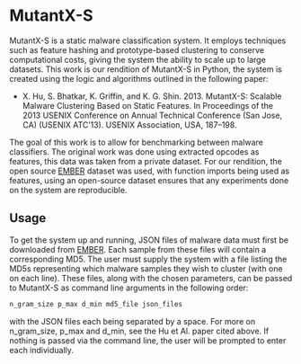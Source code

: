 # MutantX-S

MutantX-S is a static malware classification system. It employs techniques such as feature hashing and prototype-based clustering to conserve computational costs, giving the
system the ability to scale up to large datasets. This work is our rendition of MutantX-S in Python, the system is created using the logic and algorithms outlined in the following
paper:

* X. Hu, S. Bhatkar, K. Griffin, and K. G. Shin. 2013. MutantX-S: Scalable
Malware Clustering Based on Static Features. In Proceedings of the 2013
USENIX Conference on Annual Technical Conference (San Jose, CA)
(USENIX ATC’13). USENIX Association, USA, 187–198.

The goal of this work is to allow for benchmarking between malware classifiers. The original work was done using extracted opcodes as features, this data was taken from a private 
dataset. For our rendition, the open source [EMBER](https://github.com/endgameinc/ember) dataset was used, with function imports being used as features, using an open-source 
dataset ensures that any experiments done on the system are reproducible.

## Usage

To get the system up and running, JSON files of malware data must first be downloaded from [EMBER](https://github.com/endgameinc/ember). Each sample from these files will contain a
corresponding MD5. The user must supply the system with a file listing the MD5s representing which malware samples they wish to cluster (with one on each line). These files, along
with the chosen parameters, can be passed to MutantX-S as command line arguments in the following order:

```bash
n_gram_size p_max d_min md5_file json_files
```

with the JSON files each being separated by a space. For more on n_gram_size, p_max and d_min, see the Hu et Al. paper cited above. If nothing is passed via the command line, the
user will be prompted to enter each individually.

